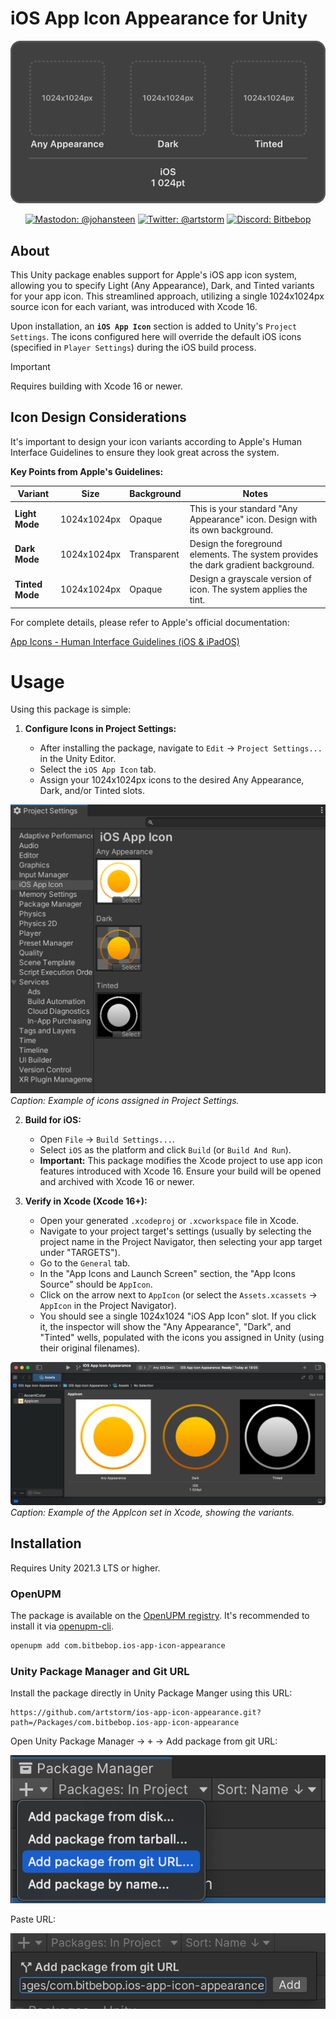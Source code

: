 # iOS App Icon Appearance for Unity

<p align="center">
    <img alt="iOS App Icon Appearance for Unity" src="https://raw.githubusercontent.com/artstorm/ios-app-icon-appearance/main/.github/readme/icon.png">
</p>

<p align="center">
    <!-- <a href="https://openupm.com/packages/ios-app-icon-appearance/"><img src="https://img.shields.io/npm/v/ios-app-icon-appearance?label=openupm&amp;registry_uri=https://package.openupm.com&labelColor=383f47" alt="openupm" /></a> -->
    <a href="https://mastodon.gamedev.place/@johansteen"><img src="https://img.shields.io/badge/mastodon-@johansteen-blue.svg?logo=mastodon&logoColor=ffffff&labelColor=383f47" alt="Mastodon: @johansteen" /></a>
    <a href="https://twitter.com/artstorm"><img src="https://img.shields.io/badge/twitter-@artstorm-blue.svg?logo=twitter&logoColor=ffffff&labelColor=383f47" alt="Twitter: @artstorm" /></a>
    <a href="https://discord.gg/WJn7w5WaU9"><img src="https://img.shields.io/badge/chat-discord-blue?logo=discord&logoColor=ffffff&labelColor=383f47" alt="Discord: Bitbebop" /></a>
</p>

## About

This Unity package enables support for Apple's iOS app icon system, allowing you to specify Light (Any Appearance), Dark, and Tinted variants for your app icon. This streamlined approach, utilizing a single 1024x1024px source icon for each variant, was introduced with Xcode 16.

Upon installation, an **`iOS App Icon`** section is added to Unity's `Project Settings`. The icons configured here will override the default iOS icons (specified in `Player Settings`) during the iOS build process.

> [!IMPORTANT]  
> Requires building with Xcode 16 or newer.

## Icon Design Considerations

It's important to design your icon variants according to Apple's Human Interface Guidelines to ensure they look great across the system.

**Key Points from Apple's Guidelines:**

| Variant         | Size        | Background  | Notes                                                                             |
| --------------- | ----------- | ----------- | --------------------------------------------------------------------------------- |
| **Light Mode**  | 1024x1024px | Opaque      | This is your standard "Any Appearance" icon. Design with its own background.      |
| **Dark Mode**   | 1024x1024px | Transparent | Design the foreground elements. The system provides the dark gradient background. |
| **Tinted Mode** | 1024x1024px | Opaque      | Design a grayscale version of icon. The system applies the tint.                  |

For complete details, please refer to Apple's official documentation:

[App Icons - Human Interface Guidelines (iOS & iPadOS)](https://developer.apple.com/design/human-interface-guidelines/app-icons#iOS-iPadOS)

# Usage

Using this package is simple:

1.  **Configure Icons in Project Settings:**

    - After installing the package, navigate to `Edit` → `Project Settings...` in the Unity Editor.
    - Select the `iOS App Icon` tab.
    - Assign your 1024x1024px icons to the desired Any Appearance, Dark, and/or Tinted slots.

![iOS App Icons in Project Settings](https://raw.githubusercontent.com/artstorm/ios-app-icon-appearance/main/.github/readme/unity-project-settings.png)
_Caption: Example of icons assigned in Project Settings._

2.  **Build for iOS:**

    - Open `File` → `Build Settings...`.
    - Select `iOS` as the platform and click `Build` (or `Build And Run`).
    - **Important:** This package modifies the Xcode project to use app icon features introduced with Xcode 16. Ensure your build will be opened and archived with Xcode 16 or newer.

3.  **Verify in Xcode (Xcode 16+):**

    - Open your generated `.xcodeproj` or `.xcworkspace` file in Xcode.
    - Navigate to your project target's settings (usually by selecting the project name in the Project Navigator, then selecting your app target under "TARGETS").
    - Go to the `General` tab.
    - In the "App Icons and Launch Screen" section, the "App Icons Source" should be `AppIcon`.
    - Click on the arrow next to `AppIcon` (or select the `Assets.xcassets` → `AppIcon` in the Project Navigator).
    - You should see a single 1024x1024 "iOS App Icon" slot. If you click it, the inspector will show the "Any Appearance", "Dark", and "Tinted" wells, populated with the icons you assigned in Unity (using their original filenames).

![Xcode App Icons](https://raw.githubusercontent.com/artstorm/ios-app-icon-appearance/main/.github/readme/xcode-app-icons.png)
_Caption: Example of the AppIcon set in Xcode, showing the variants._

## Installation

Requires Unity 2021.3 LTS or higher.

### OpenUPM

The package is available on the [OpenUPM registry](https://openupm.com). It's recommended to install it via [openupm-cli](https://github.com/openupm/openupm-cli).

```sh
openupm add com.bitbebop.ios-app-icon-appearance
```

### Unity Package Manager and Git URL

Install the package directly in Unity Package Manger using this URL:

```
https://github.com/artstorm/ios-app-icon-appearance.git?path=/Packages/com.bitbebop.ios-app-icon-appearance
```

Open Unity Package Manager → <kbd>+</kbd> → Add package from git URL:

![Add package from git URL](https://raw.githubusercontent.com/artstorm/ios-app-icon-appearance/main/.github/readme/installation-git-1.png)

Paste URL:

![Paste git URL](https://raw.githubusercontent.com/artstorm/ios-app-icon-appearance/main/.github/readme/installation-git-2.png)
